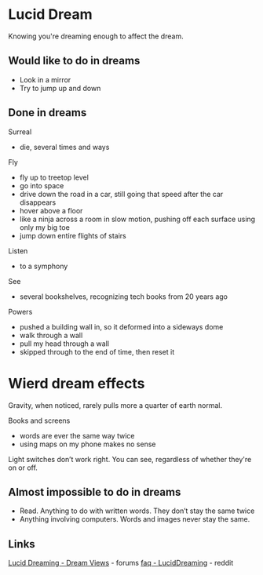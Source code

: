 # Lucid Dream
Knowing you're dreaming enough to affect the dream.

## Would like to do in dreams
* Look in a mirror
* Try to jump up and down

## Done in dreams

Surreal
* die, several times and ways

Fly
* fly up to treetop level
* go into space
* drive down the road in a car, still going that speed after the car disappears
* hover above a floor
* like a ninja across a room in slow motion, pushing off each surface using only my big toe
* jump down entire flights of stairs

Listen
* to a symphony

See
* several bookshelves, recognizing tech books from 20 years ago

Powers
* pushed a building wall in, so it deformed into a sideways dome
* walk through a wall
* pull my head through a wall
* skipped through to the end of time, then reset it

# Wierd dream effects
Gravity, when noticed, rarely pulls more a quarter of earth normal.

Books and screens
* words are ever the same way twice
* using maps on my phone makes no sense

Light switches don’t work right. You can see, regardless of whether they're on or off.


## Almost impossible to do in dreams
* Read. Anything to do with written words. They don’t stay the same twice
* Anything involving computers. Words and images never stay the same.

## Links
[Lucid Dreaming - Dream Views](https://www.dreamviews.com/forum.php) - forums
[faq - LucidDreaming](https://www.reddit.com/r/LucidDreaming/wiki/faq) - reddit

